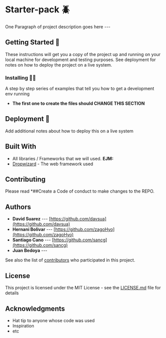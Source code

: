 # Starter-pack 🪲

One Paragraph of project description goes here ---

## Getting Started 🤔

These instructions will get you a copy of the project up and running on your local machine for development and testing purposes. See deployment for notes on how to deploy the project on a live system.

### Installing 🧑‍💻

A step by step series of examples that tell you how to get a development env running

- **The first one to create the files should CHANGE THIS SECTION**

## Deployment 🍃

Add additional notes about how to deploy this on a live system

## Built With

- All libraries / Frameworks that we will used.
  **EJM:**
- [Dropwizard](http://www.dropwizard.io/1.0.2/docs/) - The web framework used

## Contributing

Please read \*##Create a Code of conduct to make changes to the REPO.

## Authors

- **David Suarez** --- [https://github.com/davsua](https://github.com/davsua)
- **Hernani Bolivar** --- [https://github.com/zagoHyo](https://github.com/zagoHyo)
- **Santiago Cano** --- [https://github.com/sancg](https://github.com/sancg)
- **Juan Bedoya** ---

See also the list of [contributors](https://github.com/sancg/starter-pack/contributors) who participated in this project.

## License

This project is licensed under the MIT License - see the [LICENSE.md](LICENSE.md) file for details

## Acknowledgments

- Hat tip to anyone whose code was used
- Inspiration
- etc
